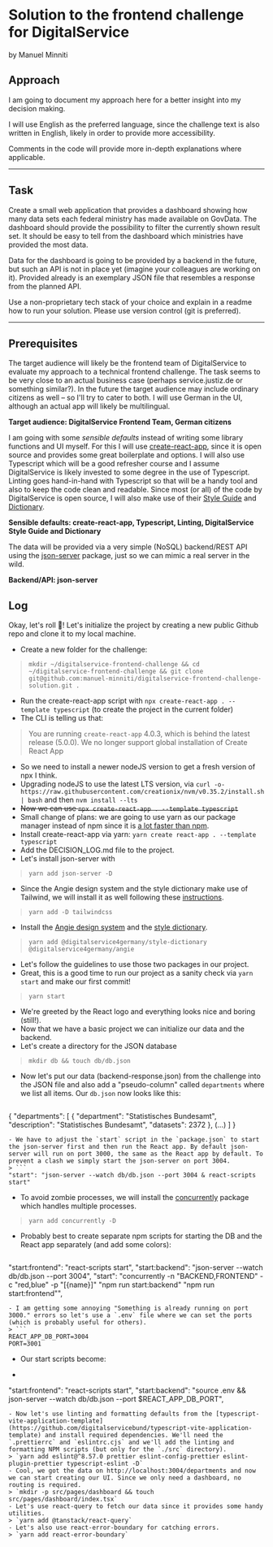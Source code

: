 # Solution to the frontend challenge for DigitalService
by Manuel Minniti

## Approach
I am going to document my approach here for a better insight into my decision making.

I will use English as the preferred language, since the challenge text is also written in English, likely in order to provide more accessibility.

Comments in the code will provide more in-depth explanations where applicable.

___

## Task

Create a small web application that provides a dashboard showing how many data sets each federal ministry has made available on GovData. The dashboard should provide the possibility to filter the currently shown result set. It should be easy to tell from the dashboard which ministries have provided the most data.

Data for the dashboard is going to be provided by a backend in the future, but such an API is not in place yet (imagine your colleagues are working on it). Provided already is an exemplary JSON file that resembles a response from the planned API.

Use a non-proprietary tech stack of your choice and explain in a readme how to run your solution. Please use version control (git is preferred).

---

## Prerequisites
The target audience will likely be the frontend team of DigitalService to evaluate my approach to a technical frontend challenge. The task seems to be very close to an actual business case (perhaps service.justiz.de or something similar?). In the future the target audience may include ordinary citizens as well – so I'll try to cater to both. I will use German in the UI, although an actual app will likely be multilingual.

**Target audience: DigitalService Frontend Team, German citizens**

I am going with some _sensible defaults_ instead of writing some library functions and UI myself. For this I will use [create-react-app](https://create-react-app.dev/), since it is open source and provides some great boilerplate and options.
I will also use Typescript which will be a good refresher course and I assume DigitalService is likely invested to some degree in the use of Typescript.
Linting goes hand-in-hand with Typescript so that will be a handy tool and also to keep the code clean and readable.
Since most (or all) of the code by DigitalService is open source, I will also make use of their [Style Guide](https://digitalservicebund.github.io/angie/) and [Dictionary](https://github.com/digitalservicebund/style-dictionary).

**Sensible defaults: create-react-app, Typescript, Linting, DigitalService Style Guide and Dictionary**

The data will be provided via a very simple (NoSQL) backend/REST API using the [json-server](https://www.npmjs.com/package/json-server) package, just so we can mimic a real server in the wild.

**Backend/API: json-server**

## Log

Okay, let's roll 🚀! Let's initialize the project by creating a new public Github repo and clone it to my local machine.

- Create a new folder for the challenge:
> `mkdir ~/digitalservice-frontend-challenge && cd ~/digitalservice-frontend-challenge && git clone git@github.com:manuel-minniti/digitalservice-frontend-challenge-solution.git .`
- Run the create-react-app script with `npx create-react-app . --template typescript` (to create the project in the current folder)
- The CLI is telling us that:
> You are running `create-react-app` 4.0.3, which is behind the latest release (5.0.0).
> We no longer support global installation of Create React App
- So we need to install a newer nodeJS version to get a fresh version of npx I think.
- Upgrading nodeJS to use the latest LTS version, via `curl -o- https://raw.githubusercontent.com/creationix/nvm/v0.35.2/install.sh | bash` and then `nvm install --lts`
- ~~Now we can use `npx create-react-app . --template typescript`~~
- Small change of plans: we are going to use yarn as our package manager instead of npm since it is [a lot faster than npm](https://www.copycat.dev/blog/yarn-vs-npm/#:~:text=Yarn%20vs%20npm%20Speed%3A,speeds%20up%20the%20installation%20process.).
- Install create-react-app via yarn:
`yarn create react-app . --template typescript`
- Add the DECISION_LOG.md file to the project.
- Let's install json-server with
> `yarn add json-server -D`
- Since the Angie design system and the style dictionary make use of Tailwind, we will install it as well following these [instructions](https://tailwindcss.com/docs/guides/create-react-app).
> `yarn add -D tailwindcss`
- Install the [Angie design system](https://github.com/digitalservicebund/angie) and the [style dictionary](https://github.com/digitalservicebund/style-dictionary).
> `yarn add @digitalservice4germany/style-dictionary @digitalservice4germany/angie`
- Let's follow the guidelines to use those two packages in our project.
- Great, this is a good time to run our project as a sanity check via `yarn start` and make our first commit!
> `yarn start`
- We're greeted by the React logo and everything looks nice and boring (still!).
- Now that we have a basic project we can initialize our data and the backend.
- Let's create a directory for the JSON database
> `mkdir db && touch db/db.json`
- Now let's put our data (backend-response.json) from the challenge into the JSON file and also add a "pseudo-column" called `departments` where we list all items. Our `db.json` now looks like this:
> ```
{
    "departments": [
        {
          "department": "Statistisches Bundesamt",
          "description": "Statistisches Bundesamt",
          "datasets": 2372
        },
        (...)
    ]
}
```
- We have to adjust the `start` script in the `package.json` to start the json-server first and then run the React app. By default json-server will run on port 3000, the same as the React app by default. To prevent a clash we simply start the json-server on port 3004.
> ```
"start": "json-server --watch db/db.json --port 3004 & react-scripts start"
```
- To avoid zombie processes, we will install the [concurrently](https://www.npmjs.com/package/concurrently) package which handles multiple processes.
> `yarn add concurrently -D`
- Probably best to create separate npm scripts for starting the DB and the React app separately (and add some colors):
> ```
"start:frontend": "react-scripts start",
"start:backend": "json-server --watch db/db.json --port 3004",
"start": "concurrently -n \"BACKEND,FRONTEND\" -c \"red,blue\" -p \"[{name}]\" \"npm run start:backend\" \"npm run start:frontend\"",
```
- I am getting some annoying "Something is already running on port 3000." errors so let's use a `.env` file where we can set the ports (which is probably useful for others).
> ```
REACT_APP_DB_PORT=3004
PORT=3001
```
- Our start scripts become:
- ```
"start:frontend": "react-scripts start",
"start:backend": "source .env && json-server --watch db/db.json --port $REACT_APP_DB_PORT",
```
- Now let's use linting and formatting defaults from the [typescript-vite-application-template](https://github.com/digitalservicebund/typescript-vite-application-template) and install required dependencies. We'll need the `.prettierrc` and `eslintrc.cjs` and we'll add the linting and formatting NPM scripts (but only for the `./src` directory).
> `yarn add eslint@^8.57.0 prettier eslint-config-prettier eslint-plugin-prettier typescript-eslint -D`
- Cool, we got the data on http://localhost:3004/departments and now we can start creating our UI. Since we only need a dashboard, no routing is required.
> `mkdir -p src/pages/dashboard && touch src/pages/dashboard/index.tsx`
- Let's use react-query to fetch our data since it provides some handy utilities.
> `yarn add @tanstack/react-query`
- Let's also use react-error-boundary for catching errors.
> `yarn add react-error-boundary`